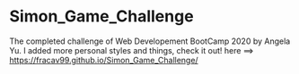 # Simon_Game_Challenge
The completed challenge of Web Developement BootCamp 2020 by Angela Yu.
I added more personal styles and things, check it out!
here ==> https://fracav99.github.io/Simon_Game_Challenge/
